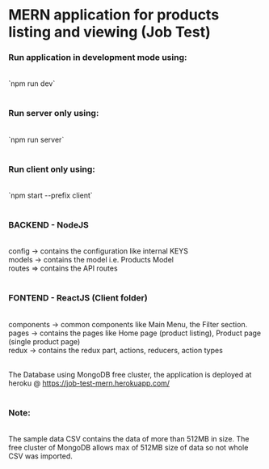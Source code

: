 # MERN application for products listing and viewing (Job Test)

### Run application in development mode using:
<br/>
`npm run dev`
<br/>
<br/>

### Run server only using:
<br/>
`npm run server`
<br/>
<br/>

### Run client only using:
<br/>
`npm start --prefix client`
<br/>
<br/>

### BACKEND - NodeJS
<br/>
config -> contains the configuration like internal KEYS
<br/>
models -> contains the model i.e. Products Model
<br/>
routes => contains the API routes
<br/>
<br/>

### FONTEND - ReactJS (Client folder)
<br/>
components -> common components like Main Menu, the Filter section.
<br/>
pages -> contains the pages like Home page (product listing), Product page (single product page)
<br/>
redux -> contains the redux part, actions, reducers, action types
<br/>
<br/>

The Database using MongoDB free cluster, the application is deployed at heroku @ https://job-test-mern.herokuapp.com/
<br/>
<br/>

### Note:
<br/>
The sample data CSV contains the data of more than 512MB in size. The free cluster of MongoDB allows max of 512MB size of data so not whole CSV was imported.
<br/>
